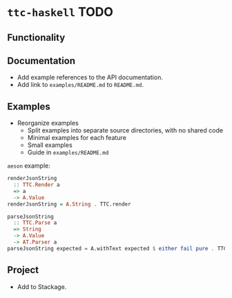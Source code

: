 # `ttc-haskell` TODO

## Functionality

## Documentation

* Add example references to the API documentation.
* Add link to `examples/README.md` to `README.md`.

## Examples

* Reorganize examples
    * Split examples into separate source directories, with no shared code
    * Minimal examples for each feature
    * Small examples
    * Guide in `examples/README.md`

`aeson` example:

```haskell
renderJsonString
  :: TTC.Render a
  => a
  -> A.Value
renderJsonString = A.String . TTC.render

parseJsonString
  :: TTC.Parse a
  => String
  -> A.Value
  -> AT.Parser a
parseJsonString expected = A.withText expected $ either fail pure . TTC.parse
```

## Project

* Add to Stackage.
